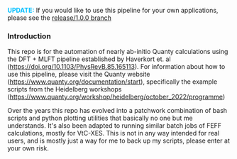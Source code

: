 <span style="color:deepskyblue;"><strong>UPDATE:</strong></span> If you would like to use this pipeline for your own applications, please see the [release/1.0.0 branch](https://github.com/CharlesCardot/ElectronicStructureAutomation/tree/release/1.0.0)

### Introduction

This repo is for the automation of nearly ab-initio Quanty calculations using the DFT + MLFT
pipeline established by Haverkort et. al (https://doi.org/10.1103/PhysRevB.85.165113). For information
about how to use this pipeline, please visit the Quanty website (https://www.quanty.org/documentation/start),
specifically the example scripts from the Heidelberg workshops 
(https://www.quanty.org/workshop/heidelberg/october_2022/programme)

Over the years this repo has evolved into a patchwork combination of bash scripts and python plotting
utilities that basically no one but me understands. It's also been adapted to running similar
batch jobs of FEFF calculations, mostly for VtC-XES. This is not in any way intended for real users, 
and is mostly just a way for me to back up my scripts, please enter at your own risk.


